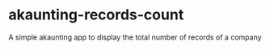 # akaunting-records-count
A simple akaunting app to display the total number of records of a company
